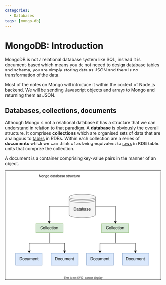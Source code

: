 ```yaml
---
categories:
  - Databases
tags: [mongo-db]
---
```


# MongoDB: Introduction

MongoDB is not a relational database system like SQL, instead it is document-based which means you do not neeed to design database tables and schema, you are simply storing data as JSON and there is no transformation of the data.

Most of the notes on Mongo will introduce it within the context of Node.js backend. We will be sending Javascript objects and arrays to Mongo and returning them as JSON.

## Databases, collections, documents

Although Mongo is not a relational database it has a structure that we can understand in relation to that paradigm. A **database** is obviously the overall structure. It comprises **collections** which are organised sets of data that are analagous to [tables](/Databases/Relational_database_architecture.md#table) in RDBs. Within each collection are a series of **documents** which we can think of as being equivalent to [rows](/Databases/Relational_database_architecture.md) in RDB table: units that comprise the collection.

A document is a container comprising key-value pairs in the manner of an object.

![](/img/mongo-db-structure.svg)
